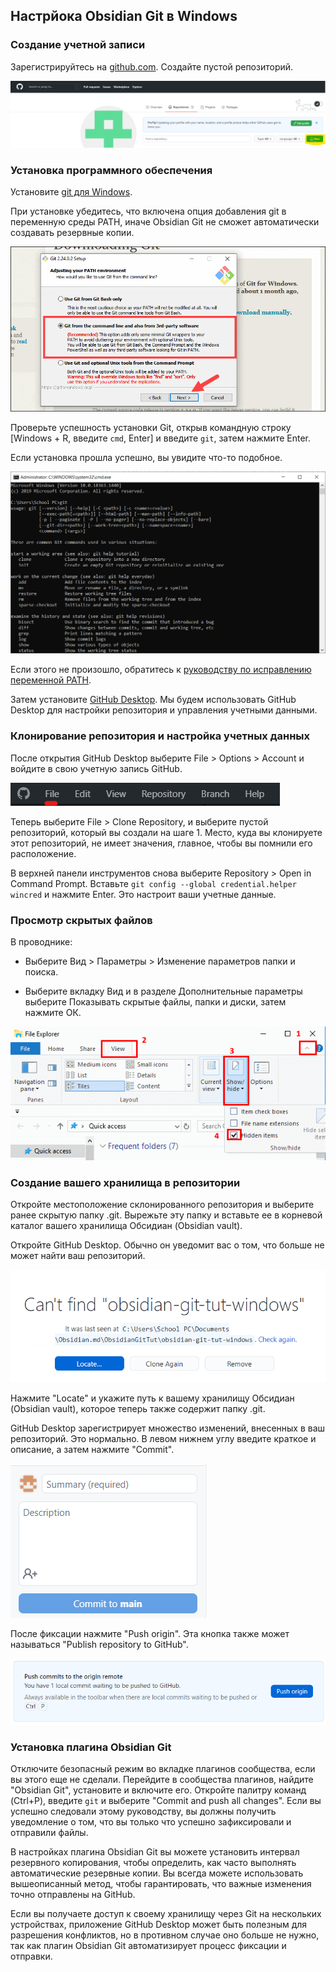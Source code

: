 ## Настрйока Obsidian Git в Windows

### Создание учетной записи

Зарегистрируйтесь на [github.com](https://github.com/). Создайте пустой репозиторий.

![Регистрация на GitHub](attachments/Pasted%20image%2020210325192825.png)

### Установка программного обеспечения

Установите [git для Windows](https://git-scm.com/download/win).

При установке убедитесь, что включена опция добавления git в переменную среды PATH, иначе Obsidian Git не сможет автоматически создавать резервные копии.

![Установка Git](attachments/Pasted%20image%2020210325185111.png)

Проверьте успешность установки Git, открыв командную строку [Windows + R, введите `cmd`, Enter] и введите `git`, затем нажмите Enter.

Если установка прошла успешно, вы увидите что-то подобное.

![Проверка установки Git](attachments/Pasted%20image%2020210325191407.png)

Если этого не произошло, обратитесь к [руководству по исправлению переменной PATH](Fixing%20PATH.md).

Затем установите [GitHub Desktop](https://desktop.github.com/). Мы будем использовать GitHub Desktop для настройки репозитория и управления учетными данными.

### Клонирование репозитория и настройка учетных данных

После открытия GitHub Desktop выберите File > Options > Account и войдите в свою учетную запись GitHub.

![Настройка учетной записи в GitHub Desktop](attachments/Pasted%20image%2020210325202742.png)

Теперь выберите File > Clone Repository, и выберите пустой репозиторий, который вы создали на шаге 1. Место, куда вы клонируете этот репозиторий, не имеет значения, главное, чтобы вы помнили его расположение.

В верхней панели инструментов снова выберите Repository > Open in Command Prompt. Вставьте `git config --global credential.helper wincred` и нажмите Enter. Это настроит ваши учетные данные.

### Просмотр скрытых файлов

В проводнике:

- Выберите Вид > Параметры > Изменение параметров папки и поиска.

- Выберите вкладку Вид и в разделе Дополнительные параметры выберите Показывать скрытые файлы, папки и диски, затем нажмите ОК.

![Просмотр скрытых файлов](attachments/Pasted%20image%2020210325194749.png)

### Создание вашего хранилища в репозитории

Откройте местоположение склонированного репозитория и выберите ранее скрытую папку .git. Вырежьте эту папку и вставьте ее в корневой каталог вашего хранилища Обсидиан (Obsidian vault).

Откройте GitHub Desktop. Обычно он уведомит вас о том, что больше не может найти ваш репозиторий.

![Уведомление о не найденном репозитории](attachments/Pasted%20image%2020210325195430.png)

Нажмите "Locate" и укажите путь к вашему хранилищу Обсидиан (Obsidian vault), которое теперь также содержит папку .git.

GitHub Desktop зарегистрирует множество изменений, внесенных в ваш репозиторий. Это нормально. В левом нижнем углу введите краткое и описание, а затем нажмите "Commit".

![Коммит изменений](attachments/Pasted%20image%2020210325195854.png)

После фиксации нажмите "Push origin". Эта кнопка также может называться "Publish repository to GitHub".

![Отправка изменений на GitHub](attachments/Pasted%20image%2020210325211723.png)

### Установка плагина Obsidian Git

Отключите безопасный режим во вкладке плагинов сообщества, если вы этого еще не сделали. Перейдите в сообщества плагинов, найдите "Obsidian Git", установите и включите его. Откройте палитру команд (Ctrl+P), введите `git` и выберите "Commit and push all changes". Если вы успешно следовали этому руководству, вы должны получить уведомление о том, что вы только что успешно зафиксировали и отправили файлы.

В настройках плагина Obsidian Git вы можете установить интервал резервного копирования, чтобы определить, как часто выполнять автоматические резервные копии. Вы всегда можете использовать вышеописанный метод, чтобы гарантировать, что важные изменения точно отправлены на GitHub.

Если вы получаете доступ к своему хранилищу через Git на нескольких устройствах, приложение GitHub Desktop может быть полезным для разрешения конфликтов, но в противном случае оно больше не нужно, так как плагин Obsidian Git автоматизирует процесс фиксации и отправки.
